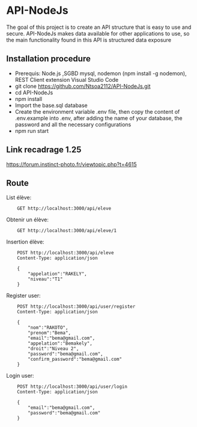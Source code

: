 # API-NodeJs

The goal of this project is to create an API structure that is easy to use and secure. API-NodeJs makes data available for other applications to use, so the main functionality found in this API is structured data exposure

## Installation procedure
- Prerequis: Node.js ,SGBD mysql, nodemon (npm install -g nodemon), REST Client extension Visual Studio Code
- git clone https://github.com/Ntsoa2112/API-NodeJs.git
- cd API-NodeJs
- npm install
- Import the base.sql database
- Create the environment variable .env file, then copy the content of .env.example into .env, after adding the name of your database, the password and all the necessary configurations
- npm run start

## Link recadrage 1.25
https://forum.instinct-photo.fr/viewtopic.php?t=4615
## Route
List élève:

        GET http://localhost:3000/api/eleve

Obtenir un élève:

        GET http://localhost:3000/api/eleve/1

Insertion élève:

        POST http://localhost:3000/api/eleve
        Content-Type: application/json

        {
            "appelation":"RAKELY",
            "niveau":"T1"
        }

Register user:

        POST http://localhost:3000/api/user/register
        Content-Type: application/json

        {
            "nom":"RAKOTO",
            "prenom":"Bema",
            "email":"bema@gmail.com",
            "appelation":"Bemakely",
            "droit":"Niveau 2",
            "password":"bema@gmail.com",
            "confirm_password":"bema@gmail.com"
        }

Login user:

        POST http://localhost:3000/api/user/login
        Content-Type: application/json

        {
            "email":"bema@gmail.com",
            "password":"bema@gmail.com"
        }
